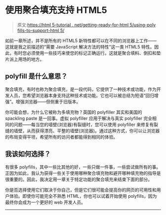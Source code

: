 # 使用聚合填充支持 HTML5

> 原文:[https://html 5-tutorial . net/getting-ready-for-html 5/using-poly fills-to-support-html 5/](https://html5-tutorial.net/getting-ready-for-html5/using-polyfills-to-support-html5/)

如前一章所述，并不是所有的 HTML5 新特性都可以在不同的浏览器上工作——这就是我之前描述的“需要 JavaScript 解决方法的特性”这一类 HTML5 特性。因此，有时您必须使用一些技巧来使您的标记正确运行。这就是聚合填料、倒扣和垫片派上用场的地方。

## polyfill 是什么意思？

聚合填充，有时也称为聚合填充，是一段代码，它提供了一种技术或功能，作为开发人员，您希望浏览器本身支持这种技术或功能。它也可以被总结为短语“回归增强”。增强浏览器——但侧重于旧版本。

你可能会想，为什么它被称为多填充物？英国的 polyfiller 其实和美国的 spackling paste 是一回事。虚拟 polyfiller 应用于解决与真实 polyfiller 完全相同的问题——每当您的墙壁(浏览器)有裂缝时，您可以使用 polyfiller 来修复有裂缝的墙壁，从而获得漂亮、平整的墙壁(浏览器)。通过这种方式，你可以让浏览器的布局变得平坦，希望所有的访问者都能得到相同的体验。

## 我该如何选择？

有很多 polyfills，其中一些比其他的好，一些只做一件事，一些尝试做所有的事。正因为如此，我认为获得一些关于使用哪种聚合填充物和避开哪种填充物的指导是很重要的。因此，我决定用一章关于特定功能的聚合填充来结束下面的部分。

<input type="hidden" name="IL_IN_ARTICLE">

你是否选择使用它们取决于你自己，但是它们很可能会提高你的网页的可用性和用户体验。即使你可能完全不熟悉 HTML，你也可以试着开始使用 polyfills，因为最终你会成为一个更好的 web 开发人员。

* * *